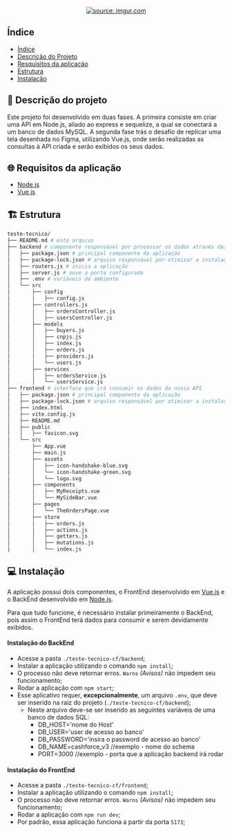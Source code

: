 <p align="center"><a href="https://imgur.com/mV8Bhni"><img src="https://i.imgur.com/mV8Bhni.png" title="source: imgur.com" /></a></p>

## Índice

- [Índice](#índice)
- [Descrição do Projeto](#-descrição-do-projeto)
- [Resquisitos da aplicação](#-requisitos-da-aplicação)
- [Estrutura](#-estrutura)
- [Instalação](#-instalação)

## 💾 Descrição do projeto

Este projeto foi desenvolvido em duas fases. A primeira consiste em criar uma API em Node.js, aliado ao express e sequelize, a qual se conectará a um banco de dados MySQL. A segunda fase trás o desafio de replicar uma tela desenhada no Figma, utilizando Vue.js, onde serão realizadas as consultas à API criada e serão exibidos os seus dados.

## 🌐 Requisitos da aplicação

- [Node.js](https://nodejs.org/en/)
- [Vue.js](https://vuejs.org/)

## 🏗️ Estrutura

```bash
teste-tecnico/
├── README.md # este arquivo
├── backend # componente responsável por processar os dados através das requisições
│   ├── package.json # principal componente da aplicação
│   ├── package-lock.json # arquivo responsável por otimizar a instalação em outros ambientes
│   ├── routers.js # inicia a aplicação
│   ├── server.js # ouve a porta configurada
│   ├── .env # variáveis de ambiente 
│   └── src
│       ├── config
│       │   ├── config.js
│       ├── controllers.js
│       │   ├── ordersController.js
│       │   ├── usersController.js
│       ├── models
│       │   ├── buyers.js
│       │   ├── cnpjs.js
│       │   ├── index.js
│       │   ├── orders.js
│       │   ├── providers.js
│       │   └── users.js
│       ├── services
│       │   ├── ordersService.js
│       │   └── usersService.js
├── frontend # interface que irá consumir os dados da nossa API
│   ├── package.json # principal componente da aplicação
│   ├── package-lock.json # arquivo responsável por otimizar a instalação em outros ambientes
│   ├── index.html
│   ├── vite.config.js
│   ├── README.md
│   ├── public
│   │   ├── favicon.svg
│   └── src
│       ├── App.vue
│       ├── main.js
│       ├── assets
│       │   ├── icon-handshake-blue.svg
│       │   └── icon-handshake-green.svg
│       │   └── logo.svg
│       ├── components
│       │   ├── MyReceipts.vue
│       │   └── MySideBar.vue
│       ├── pages
│       │   └── TheOrdersPage.vue
│       ├── store
│       │   ├── orders.js
│       │   ├── actions.js
│       │   ├── getters.js
│       │   ├── mutations.js
│       │   └── index.js

```


## 💻 Instalação

A aplicação possui dois componentes, o FrontEnd desenvolvido em [Vue.js](https://vuejs.org/) e o BackEnd desenvolvido em [Node.js](https://nodejs.org/en/).

Para que tudo funcione, é necessário instalar primeiramente o BackEnd, pois assim o FrontEnd terá dados para consumir e serem devidamente exibidos.

#### Instalação do BackEnd

- Acesse a pasta `./teste-tecnico-cf/backend`;
- Instalar a aplicação utilizando o comando `npm install`;
- O processo não deve retornar erros. `Warns` *(Avisos)* não impedem seu funcionamento;
- Rodar a aplicação com `npm start`;
-  Esse aplicativo requer, **excepcionalmente**, um arquivo `.env`, que deve ser inserido na raiz do projeto (`./teste-tecnico-cf/backend`); 
    - Neste arquivo deve-se ser inserido as seguintes variáveis de uma banco de dados SQL:
        -  DB_HOST='nome do Host'
        -  DB_USER='user de acesso ao banco'
        -  DB_PASSWORD='insira o password de acesso ao banco'
        -  DB_NAME=cashforce_v3 //exemplo - nome do schema
        -  PORT=3000 //exemplo - porta que a aplicação backend irá rodar

#### Instalação do FrontEnd

- Acesse a pasta `./teste-tecnico-cf/frontend`;
- Instalar a aplicação utilizando o comando `npm install`;
- O processo não deve retornar erros. `Warns` *(Avisos)* não impedem seu funcionamento;
- Rodar a aplicação com `npm run dev`;
- Por padrão, essa aplicação funciona a partir da porta `5173`;







